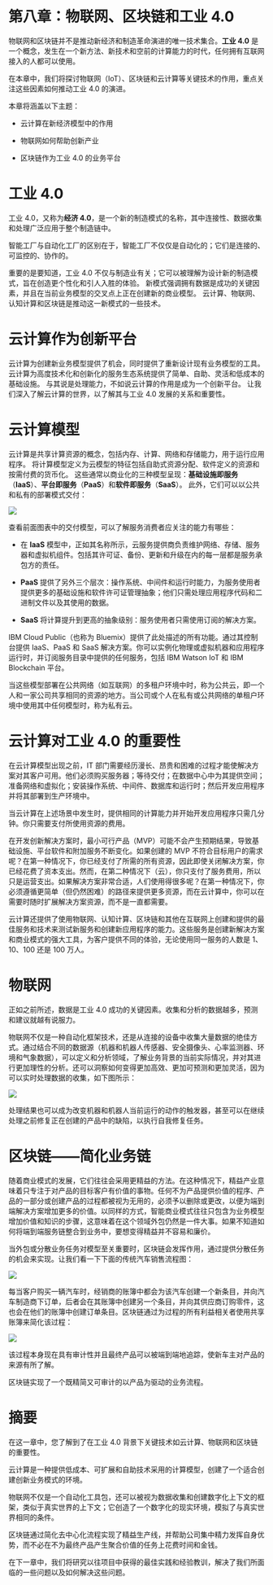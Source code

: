 # 第八章：物联网、区块链和工业 4.0

物联网和区块链并不是推动新经济和制造革命演进的唯一技术集合。**工业 4.0** 是一个概念，发生在一个新方法、新技术和空前的计算能力的时代，任何拥有互联网接入的人都可以使用。

在本章中，我们将探讨物联网（IoT）、区块链和云计算等关键技术的作用，重点关注这些因素如何推动工业 4.0 的演进。

本章将涵盖以下主题：

+   云计算在新经济模型中的作用

+   物联网如何帮助创新产业

+   区块链作为工业 4.0 的业务平台

# 工业 4.0

工业 4.0，又称为**经济 4.0**，是一个新的制造模式的名称，其中连接性、数据收集和处理广泛应用于整个制造链中。

智能工厂与自动化工厂的区别在于，智能工厂不仅仅是自动化的；它们是连接的、可监控的、协作的。

重要的是要知道，工业 4.0 不仅与制造业有关；它可以被理解为设计新的制造模式，旨在创造更个性化和引人入胜的体验。 新模式强调拥有数据是成功的关键因素，并且在当前业务模型的交叉点上正在创建新的商业模型。 云计算、物联网、认知计算和区块链是推动这一新模式的一些技术。

# 云计算作为创新平台

云计算为创建新业务模型提供了机会，同时提供了重新设计现有业务模型的工具。 云计算为高度技术化和创新化的服务生态系统提供了简单、自助、灵活和低成本的基础设施。 与其说是处理能力，不如说云计算的作用是成为一个创新平台。 让我们深入了解云计算的世界，以了解其与工业 4.0 发展的关系和重要性。

# 云计算模型

云计算是共享计算资源的概念，包括内存、计算、网络和存储能力，用于运行应用程序。 将计算模型定义为云模型的特征包括自助式资源分配、软件定义的资源和按需付费的货币化。 这些通常以商业化的三种模型呈现：**基础设施即服务**（**IaaS**）、**平台即服务**（**PaaS**）和**软件即服务**（**SaaS**）。 此外，它们可以以公共和私有的部署模式交付：

![](img/966f6277-1fb8-4bb9-aa70-6ed13998a214.png)

查看前面图表中的交付模型，可以了解服务消费者应关注的能力有哪些：

+   在 **IaaS** 模型中，正如其名称所示，云服务提供商负责维护网络、存储、服务器和虚拟机组件。包括其许可证、备份、更新和升级在内的每一层都是服务承包方的责任。

+   **PaaS** 提供了另外三个层次：操作系统、中间件和运行时能力，为服务使用者提供更多的基础设施和软件许可证管理抽象；他们只需处理应用程序代码和二进制文件以及其使用的数据。

+   **SaaS** 将计算提升到更高的抽象级别：服务使用者只需使用订阅的解决方案。

IBM Cloud Public（也称为 Bluemix）提供了此处描述的所有功能。通过其控制台提供 IaaS、PaaS 和 SaaS 解决方案。你可以实例化物理或虚拟机器和应用程序运行时，并订阅服务目录中提供的任何服务，包括 IBM Watson IoT 和 IBM Blockchain 平台。

当这些模型部署在公共网络（如互联网）的多租户环境中时，称为公共云，即一个人和一家公司共享相同的资源的地方。当公司或个人在私有或公共网络的单租户环境中使用其中任何模型时，称为私有云。

# 云计算对工业 4.0 的重要性

在云计算模型出现之前，IT 部门需要经历漫长、昂贵和困难的过程才能使解决方案对其客户可用。他们必须购买服务器；等待交付；在数据中心中为其提供空间；准备网络和虚拟化；安装操作系统、中间件、数据库和运行时；然后开发应用程序并将其部署到生产环境中。

当云计算在上述场景中发生时，提供相同的计算能力并开始开发应用程序只需几分钟。你只需要支付所使用资源的费用。

在开发创新解决方案时，最小可行产品（MVP）可能不会产生预期结果，导致基础设施、平台软件和附加服务不断变化。如果创建的 MVP 不符合目标用户的需求呢？在第一种情况下，你已经支付了所需的所有资源，因此即使关闭解决方案，你已经花费了资本支出。然而，在第二种情况下（云），你只支付了服务费用，所以只是运营支出。如果解决方案非常合适，人们使用得很多呢？在第一种情况下，你必须遵循更简单（但仍然困难）的路径来提供更多资源，而在云计算中，你可以在需要时随时扩展解决方案资源，而不是一直都需要。

云计算还提供了使用物联网、认知计算、区块链和其他在互联网上创建和提供的最佳服务和技术来测试新服务和创建新应用程序的能力。这些服务是创建新解决方案和商业模式的强大工具，为客户提供不同的体验，无论使用同一服务的人数是 1、10、100 还是 100 万人。

# 物联网

正如之前所述，数据是工业 4.0 成功的关键因素。收集和分析的数据越多，预测和建议就越有说服力。

物联网不仅是一种自动化框架技术，还是从连接的设备中收集大量数据的绝佳方式。通过结合不同的数据源（机器和机器人传感器、安全摄像头、心率监测器、环境和气象数据），可以定义和分析领域，了解业务背景的当前实际情况，并对其进行更加理性的分析。还可以洞察如何变得更加高效、更加可预测和更加灵活，因为可以实时处理数据的收集，如下图所示：

![](img/7212051c-b5f8-4e06-80a0-bbb8768a00fb.png)

处理结果也可以成为改变机器和机器人当前运行的动作的触发器，甚至可以在继续处理之前修复正在创建的产品中的缺陷，以执行自我修复任务。

# 区块链——简化业务链

随着商业模式的发展，它们往往会采用更精益的方法。在这种情况下，精益产业意味着只专注于对产品的目标客户有价值的事物。任何不为产品提供价值的程序、产品的一部分或创建产品的过程都被视为无用的，必须予以删除或更改，以便为端到端解决方案增加更多的价值。以同样的方式，智能商业模式往往只包含为业务模型增加价值和知识的步骤，这意味着在这个领域外包仍然是一件大事。如果不知道如何将端到端服务链整合到业务中，要想变得精益并不容易和廉价。

当外包或分散业务任务对模型至关重要时，区块链会发挥作用，通过提供分散任务的机会来实现。让我们看一下下面的传统汽车销售流程图：

![](img/f3208659-655d-4e32-9d08-8964ae1e9c7f.png)

每当客户购买一辆汽车时，经销商的账簿中都会为该汽车创建一个新条目，并向汽车制造商下订单，后者会在其账簿中创建另一个条目，并向其供应商订购零件，这也会在他们的账簿中创建订单条目。区块链通过为过程的所有利益相关者使用共享账簿来简化该过程：

![](img/0caa7231-fce0-4663-a652-0db27913c155.png)

该过程本身现在具有审计性并且最终产品可以被端到端地追踪，使新车主对产品的来源有所了解。

区块链实现了一个既精简又可审计的以产品为驱动的业务流程。

# 摘要

在这一章中，您了解到了在工业 4.0 背景下关键技术如云计算、物联网和区块链的重要性。

云计算是一种提供低成本、可扩展和自助技术采用的计算模型，创建了一个适合创建创新业务模式的环境。

物联网不仅是一个自动化工具包，还可以被视为数据收集和创建数字化上下文的框架，类似于真实世界的上下文；它创造了一个数字化的现实环境，模拟了与真实世界相同的条件。

区块链通过简化去中心化流程实现了精益生产线，并帮助公司集中精力发挥自身优势，而不必在不为最终产品产生聚合价值的任务上花费时间和金钱。

在下一章中，我们将研究以往项目中获得的最佳实践和经验教训，解决了我们所面临的一些问题以及如何解决这些问题。
